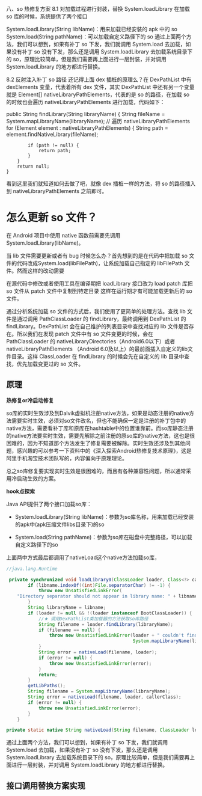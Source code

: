 八、so 热修复方案
8.1 对加载过程进行封装，替换 System.loadLibrary
在加载 so 库的时候，系统提供了两个接口

System.loadLibrary(String libName)：用来加载已经安装的 apk 中的 so
System.load(String pathName)：可以加载自定义路径下的 so
通过上面两个方法，我们可以想到，如果有补丁 so 下发，我们就调用 System.load 去加载，如果没有补丁 so 没有下发，那么还是调用 System.loadLibrary 去加载系统目录下的 so，原理比较简单，但是我们需要再上面进行一层封装，并对调用 System.loadLibrary 的地方都进行替换。

8.2 反射注入补丁 so 路径
还记得上面 dex 插桩的原理么？在 DexPathList 中有 dexElements 变量，代表着所有 dex 文件，其实 DexPathList 中还有另一个变量就是 Element[] nativeLibraryPathElements，代表的是 so 的路径，在加载 so 的时候也会遍历 nativeLibraryPathElements 进行加载，代码如下：

public String findLibrary(String libraryName) {
        String fileName = System.mapLibraryName(libraryName);
        // 遍历 nativeLibraryPathElements 
        for (Element element : nativeLibraryPathElements) {
            String path = element.findNativeLibrary(fileName);

            if (path != null) {
                return path;
            }
        }
        return null;
    }
看到这里我们就知道如何去做了吧，就像 dex 插桩一样的方法，将 so 的路径插入到 nativeLibraryPathElements 之前即可。

# 怎么更新 so 文件？

在 Android 项目中使用 native 函数前需要先调用 System.loadLibrary(libName)。

当 lib 文件需要更新或者有 bug 时候怎么办？首先想到的是在代码中把加载 so 文件的代码改成System.load(libFilePath)，让系统加载自己指定的 libFilePath 文件。然而这样的改动需要

在源代码中修改或者使用工具在编译期把 loadLibrary 接口改为 load
patch 库把 so 文件从 patch 文件中复制到特定目录
这样在运行期才有可能加载更新后的 so 文件。

通过分析系统加载 so 文件的方式后，我们使用了更简单的处理方法。查找 lib 文件是通过调用 PathClassLoader 的 findLibrary，最终调用到 DexPathList 的 findLibrary。DexPathList 会在自己维护的列表目录中查找对应的 lib 文件是否存在。所以我们在发现 patch 文件中有 so 文件变更的时候，会在 PathClassLoader 的 nativeLibraryDirectories（Android6.0以下）或者nativeLibraryPathElements （Android 6.0及以上）的最前面插入自定义的lib文件目录。这样 ClassLoader 在 findLibrary 的时候会先在自定义的 lib 目录中查找，优先加载变更过的 so 文件。

## 原理

**热修复or冷启动修复**

so库的实时生效涉及到Dalvik虚拟机注册native方法，如果是动态注册的native方法需要实时生效，必须对so文件改名，但也不能确保一定是注册的补丁包中的native方法，需要看补丁库和原库在hashtable中的位置谁靠前。而so库静态注册的native方法要实时生效，需要先解除之前注册的原so库的native方法，这也是很困难的，因为不知道那个方法发生了修复需要被解除。实时生效还涉及到其他问题，感兴趣的可以参考一下资料中的《深入探索Android热修复技术原理》，这是阿里手机淘宝技术团队写的，内容偏向于原理理论。

总之so库修复要实现实时生效是很困难的，而且有各种兼容性问题，所以通常采用冷启动生效的方案。

**hook点探索**


Java API提供了两个接口加载so库：

- System.loadLibrary(String libName)：参数为so库名称，用来加载已经安装的apk中(apk压缩文件libs目录下)的so

- System.load(String pathName)：参数为so库在磁盘中完整路径，可以加载自定义路径下的so

上面两中方式最后都调用了nativeLoad这个native方法加载so库，

```Java
//java.lang.Runtime

 private synchronized void loadLibrary0(ClassLoader loader, Class<?> callerClass, String libname) {
        if (libname.indexOf((int)File.separatorChar) != -1) {
            throw new UnsatisfiedLinkError(
    "Directory separator should not appear in library name: " + libname);
        }
        String libraryName = libname;
        if (loader != null && !(loader instanceof BootClassLoader)) {
            //★ 调用DexPathList类加载器的方法获取so库路径
            String filename = loader.findLibrary(libraryName);
            if (filename == null) {
                throw new UnsatisfiedLinkError(loader + " couldn't find \"" +
                                               System.mapLibraryName(libraryName) + "\"");
            }
            String error = nativeLoad(filename, loader);
            if (error != null) {
                throw new UnsatisfiedLinkError(error);
            }
            return;
        }
        getLibPaths();
        String filename = System.mapLibraryName(libraryName);
        String error = nativeLoad(filename, loader, callerClass);
        if (error != null) {
            throw new UnsatisfiedLinkError(error);
        }
    }

private static native String nativeLoad(String filename, ClassLoader loader, Class<?> caller);
```



通过上面两个方法，我们可以想到，如果有补丁 so 下发，我们就调用 System.load 去加载，如果没有补丁 so 没有下发，那么还是调用 System.loadLibrary 去加载系统目录下的 so，原理比较简单，但是我们需要再上面进行一层封装，并对调用 System.loadLibrary 的地方都进行替换。

## 接口调用替换方案实现






































